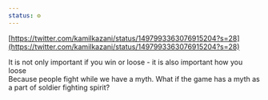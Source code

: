 ```yaml
---
status: ⚙️
---
```


[https://twitter.com/kamilkazani/status/1497993363076915204?s=28](https://twitter.com/kamilkazani/status/1497993363076915204?s=28)  
  
It is not only important if you win or loose - it is also important how you loose  
Because people fight while we have a myth. What if the game has a myth as a part of soldier fighting spirit?